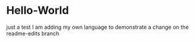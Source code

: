# Hello-World
just a test
I am adding my own language to demonstrate a change on the readme-edits branch
